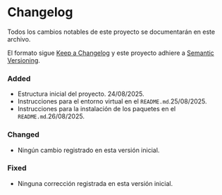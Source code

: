 # Changelog
Todos los cambios notables de este proyecto se documentarán en este archivo.

El formato sigue [Keep a Changelog](https://keepachangelog.com/es-ES/1.1.0/)
y este proyecto adhiere a [Semantic Versioning](http://semver.org/spec/v2.0.0.html).


### Added
- Estructura inicial del proyecto.  24/08/2025.
- Instrucciones para el entorno virtual en el `README.md`.25/08/2025.  
- Instrucciones para la instalación de los paquetes en el `README.md`.26/08/2025.

### Changed
- Ningún cambio registrado en esta versión inicial.

### Fixed
- Ninguna corrección registrada en esta versión inicial.
